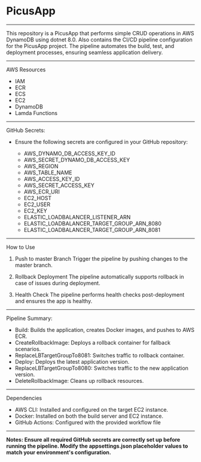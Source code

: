 # PicusApp
------------------------------------------
This repository is a PicusApp that performs simple CRUD operations in AWS DynamoDB using dotnet 8.0.  Also contains the CI/CD pipeline configuration for the PicusApp project. The pipeline automates the build, test, and deployment processes, ensuring seamless application delivery.

*******************************************
AWS Resources
- IAM
- ECR
- ECS
- EC2
- DynamoDB
- Lamda Functions
------------------------------------------


GitHub Secrets:
- Ensure the following secrets are configured in your GitHub repository:

  - AWS_DYNAMO_DB_ACCESS_KEY_ID
  - AWS_SECRET_DYNAMO_DB_ACCESS_KEY
  - AWS_REGION
  - AWS_TABLE_NAME
  - AWS_ACCESS_KEY_ID
  - AWS_SECRET_ACCESS_KEY
  - AWS_ECR_URI
  - EC2_HOST
  - EC2_USER
  - EC2_KEY
  - ELASTIC_LOADBALANCER_LISTENER_ARN
  - ELASTIC_LOADBALANCER_TARGET_GROUP_ARN_8080
  - ELASTIC_LOADBALANCER_TARGET_GROUP_ARN_8081

------------------------------------------
How to Use
1) Push to master Branch
Trigger the pipeline by pushing changes to the master branch.

2) Rollback Deployment
The pipeline automatically supports rollback in case of issues during deployment.

3) Health Check
The pipeline performs health checks post-deployment and ensures the app is healthy.

------------------------------------------
Pipeline Summary:

  - Build:	Builds the application, creates Docker images, and pushes to AWS ECR.
  - CreateRollbackImage:	Deploys a rollback container for fallback scenarios.
  - ReplaceLBTargetGroupTo8081:	Switches traffic to rollback container.
  - Deploy:	Deploys the latest application version.
  - ReplaceLBTargetGroupTo8080:	Switches traffic to the new application version.
  - DeleteRollbackImage:	Cleans up rollback resources.

------------------------------------------
Dependencies
* AWS CLI: Installed and configured on the target EC2 instance.
* Docker: Installed on both the build server and EC2 instance.
* GitHub Actions: Configured with the provided workflow file

-----------------------------------------------------------



**Notes:
Ensure all required GitHub secrets are correctly set up before running the pipeline.
Modify the appsettings.json placeholder values to match your environment's configuration.**
